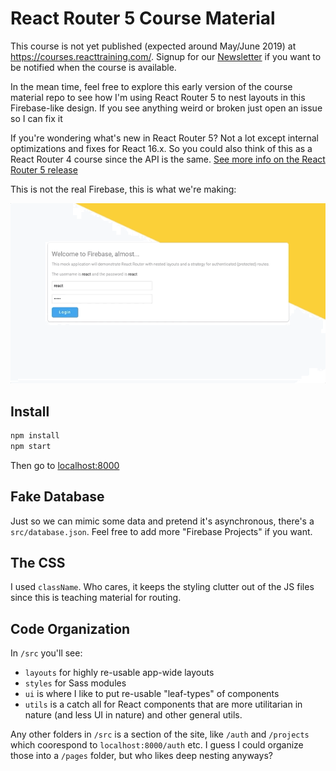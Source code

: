 # React Router 5 Course Material

This course is not yet published (expected around May/June 2019) at https://courses.reacttraining.com/. Signup for our [Newsletter](https://reacttraining.com/newsletter/) if you want to be notified when the course is available.

In the mean time, feel free to explore this early version of the course material repo to see how I'm using React Router 5 to nest layouts in this Firebase-like design. If you see anything weird or broken just open an issue so I can fix it

If you're wondering what's new in React Router 5? Not a lot except internal optimizations and fixes for React 16.x. So you could also think of this as a React Router 4 course since the API is the same. [See more info on the React Router 5 release](https://reacttraining.com/blog/react-router-v5/)

This is not the real Firebase, this is what we're making:

![Animated Demo](./firebase.gif)

## Install

```bash
npm install
npm start
```

Then go to [localhost:8000](http://localhost:8000)

## Fake Database

Just so we can mimic some data and pretend it's asynchronous, there's a `src/database.json`. Feel free to add more "Firebase Projects" if you want.

## The CSS

I used `className`. Who cares, it keeps the styling clutter out of the JS files since this is teaching material for routing.

## Code Organization

In `/src` you'll see:

- `layouts` for highly re-usable app-wide layouts
- `styles` for Sass modules
- `ui` is where I like to put re-usable "leaf-types" of components
- `utils` is a catch all for React components that are more utilitarian in nature (and less UI in nature) and other general utils.

Any other folders in `/src` is a section of the site, like `/auth` and `/projects` which coorespond to `localhost:8000/auth` etc. I guess I could organize those into a `/pages` folder, but who likes deep nesting anyways?
